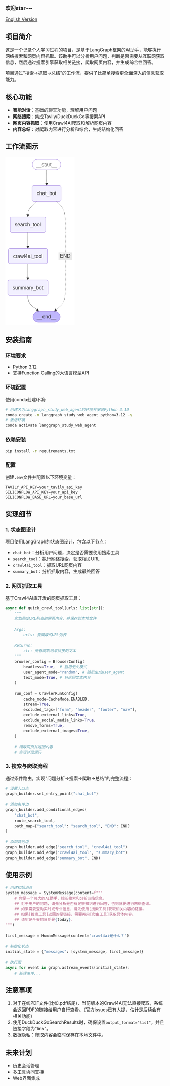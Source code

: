 ### 欢迎star~~
[English Version](./README.en.md)

## 项目简介

这是一个记录个人学习过程的项目，是基于LangGraph框架的AI助手，能够执行网络搜索和网页内容抓取。该助手可以分析用户问题，判断是否需要从互联网获取信息，然后通过搜索引擎获取相关链接，爬取网页内容，并生成综合性回答。

项目通过"搜索→抓取→总结"的工作流，提供了比简单搜索更全面深入的信息获取能力。

## 核心功能

- **智能对话**：基础的聊天功能，理解用户问题
- **网络搜索**：集成Tavily/DuckDuckGo等搜索API
- **网页内容抓取**：使用Crawl4AI爬取和解析网页内容
- **内容总结**：对爬取内容进行分析和综合，生成结构化回答

## 工作流图示

![工作流示例](./web_crawl_graph-2025-04-12_22-35-50.png)


## 安装指南

### 环境要求

- Python 3.12
- 支持Function Calling的大语言模型API

### 环境配置

使用conda创建环境:

```bash
# 创建名为langgraph_study_web_agent的环境并安装Python 3.12
conda create -n langgraph_study_web_agent python=3.12 -y
# 激活环境
conda activate langgraph_study_web_agent
```

### 依赖安装

```bash
pip install -r requirements.txt
```

### 配置

创建`.env`文件并配置以下环境变量：

```
TAVILY_API_KEY=your_tavily_api_key
SILICONFLOW_API_KEY=your_api_key
SILICONFLOW_BASE_URL=your_base_url
```

## 实现细节

### 1. 状态图设计

项目使用LangGraph的状态图设计，包含以下节点：

- `chat_bot`：分析用户问题，决定是否需要使用搜索工具
- `search_tool`：执行网络搜索，获取相关URL
- `crawl4ai_tool`：抓取URL网页内容
- `summary_bot`：分析抓取内容，生成最终回答

### 2. 网页抓取工具

基于Crawl4AI库开发的网页抓取工具：

```python
async def quick_crawl_tool(urls: list[str]):
    """
    爬取指定URL列表的网页内容，并保存到本地文件
    
    Args:
        urls: 要爬取的URL列表
        
    Returns:
        str: 所有爬取结果拼接的文本
    """
    browser_config = BrowserConfig(
        headless=True,  # 启用无头模式
        user_agent_mode="random", # 随机生成user_agent
        text_mode=True, # 只返回文本内容
    )
    
    run_conf = CrawlerRunConfig(
        cache_mode=CacheMode.ENABLED,
        stream=True,
        excluded_tags=["form", "header", "footer", "nav"],
        exclude_external_links=True,
        exclude_social_media_links=True,
        remove_forms=True,
        exclude_external_images=True,
    )
    
    # 爬取网页并返回内容
    # 实现详见源码
```

### 3. 搜索与爬取流程

通过条件路由，实现"问题分析→搜索→爬取→总结"的完整流程：

```python
# 设置入口点
graph_builder.set_entry_point("chat_bot")

# 添加条件边
graph_builder.add_conditional_edges(
    "chat_bot",
    route_search_tool,
    path_map={"search_tool": "search_tool", "END": END}
)

# 添加其他边
graph_builder.add_edge("search_tool", "crawl4ai_tool")
graph_builder.add_edge("crawl4ai_tool", "summary_bot")
graph_builder.add_edge("summary_bot", END)
```

## 使用示例

```python
# 创建初始消息
system_message = SystemMessage(content=f"""
    # 你是一个强大的AI助手，擅长搜索和分析网络信息。
    ## 对于用户的问题，请先分析是否有足够知识进行回答，否则就要进行网络查询。
    ## 如果需要查询实时或专业信息，请先使用[搜索工具]获取相关内容的链接。
    ## 如果[搜索工具]返回的是链接，需要再用[爬虫工具]获取具体内容。
    ## 请牢记今天的日期是{today}。
""")

first_message = HumanMessage(content="crawl4ai是什么？")

# 初始化状态
initial_state = {"messages": [system_message, first_message]}

# 执行图
async for event in graph.astream_events(initial_state):
    # 处理事件...
```

## 注意事项

1. 对于在线PDF文件(比如.pdf结尾)，当前版本的Crawl4AI无法直接爬取，系统会返回PDF的链接给用户自行查看。（官方issues已有人提，估计是后续会有相关功能）
2. 使用DuckDuckGoSearchResults时，确保设置`output_format="list"`，并且链接字段为"link"。
3. 数据隐私：爬取内容会临时保存在本地文件中。

## 未来计划

- 历史会话管理
- 多工具协同支持
- Web界面集成
